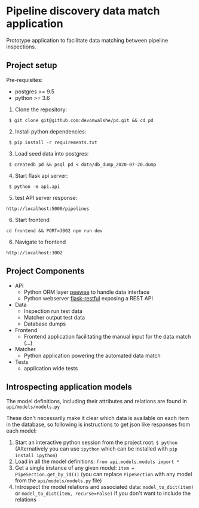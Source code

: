 # Pipeline discovery data match application

Prototype application to facilitate data matching between pipeline inspections. 

## Project setup

Pre-requisites:
- postgres >= 9.5
- python >= 3.6

1. Clone the repository:
	
  ` $ git clone git@github.com:devonwalshe/pd.git && cd pd`
  
2. Install python dependencies:
	
  ` $ pip install -r requirements.txt`
  
3. Load seed data into postgres:
	
  ` $ createdb pd && psql pd < data/db_dump_2020-07-20.dump`
  
4. Start flask api server:
	
  ` $ python -m api.api`
  
5. test API server response:
	
  `http://localhost:5000/pipelines`
  
6. Start frontend

  `cd frontend && PORT=3002 npm run dev`
  
6. Navigate to frontend

  `http://localhost:3002`

## Project Components
- API
	- Python  ORM layer [peewee](http://docs.peewee-orm.com/) to handle data interface
	- Python webserver [flask-restful](https://flask-restful.readthedocs.io/en/latest/) exposing a REST API
- Data
	- Inspection run test data
	- Matcher output test data
	- Database dumps
- Frontend
	- Frontend application facilitating the manual input for the data match (...)
- Matcher
   - Python application powering the automated data match
- Tests
	- application wide tests

## Introspecting application models

The model definitions, including their attributes and relations are found in `api/models/models.py`

These don't necessarily make it clear which data is available on each item in the database, so following is instructions to get json like responses from each model:

1. Start an interactive python session from the project root: `$ python` (Alternatively you can use `ipython` which can be installed with `pip install ipython`)
2. Load in all the model definitions: `from api.models.models import *`
3. Get a single instance of any given model: `item = PipeSection.get_by_id(1)` (you can replace `PipeSection` with any model from the `api/models/models.py` file)
4. Introspect the model relations and associated data: `model_to_dict(item)` or `model_to_dict(item, recurse=False)` if you don't want to include the relations

